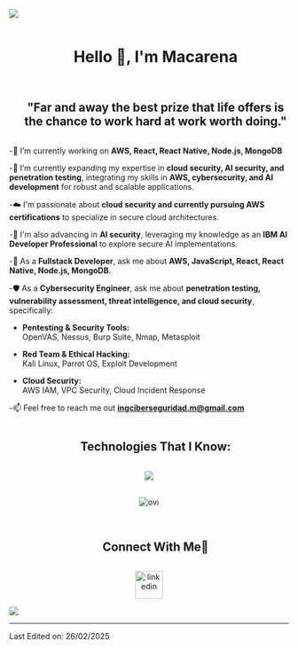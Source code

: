 <!--horizontal divider(gradiant)-->
<img src="https://user-images.githubusercontent.com/73097560/115834477-dbab4500-a447-11eb-908a-139a6edaec5c.gif">

<!--h1 without bottom border-->
<div id="user-content-toc">
  <ul align="center">
    <summary><h1 style="display: inline-block">Hello 👋, I'm Macarena</h1></summary>
  </ul>
</div>


<!--h2 without bottom border-->
<div id="user-content-toc">
  <ul align="center">
    <summary><h2 style="display: inline-block">"Far and away the best prize that life offers is the chance to work hard at work worth doing."</h2></summary>
  </ul>
</div>


-🔭 I’m currently working on **AWS, React, React Native, Node.js, MongoDB**

-🌱 I’m currently expanding my expertise in **cloud security, AI security, and penetration testing**, integrating my skills in **AWS, cybersecurity, and AI development** for robust and scalable applications.

-☁️ I'm passionate about **cloud security and currently pursuing AWS certifications** to specialize in secure cloud architectures.

-🤖 I'm also advancing in **AI security**, leveraging my knowledge as an **IBM AI Developer Professional** to explore secure AI implementations.

-💬 As a **Fullstack Developer**, ask me about **AWS, JavaScript, React, React Native, Node.js, MongoDB**.

-🛡️ As a **Cybersecurity Engineer**, ask me about **penetration testing, vulnerability assessment, threat intelligence, and cloud security**, specifically:

  - **Pentesting & Security Tools:**  
    OpenVAS, Nessus, Burp Suite, Nmap, Metasploit  

  - **Red Team & Ethical Hacking:**  
    Kali Linux, Parrot OS, Exploit Development  

  - **Cloud Security:**  
    AWS IAM, VPC Security, Cloud Incident Response  

-📫 Feel free to reach me out **ingciberseguridad.m@gmail.com**


<!--h1 without bottom border-->
<div id="user-content-toc">
  <ul align="center">
    <summary><h2 style="display: inline-block">Technologies That I Know:</h2></summary>
  </ul>
</div>
<!--tech stack icons-->
<p align="center">
  <a href="https://skillicons.dev">
    <img src="https://skillicons.dev/icons?i=git,aws,gcp,css,bootstrap,react,vite,express,nodejs,postman,mongodb,vercel,mysql,dynamodb,figma,github,html,js,linux,md,nginx,mongodb,nextjs,py,npm,redux,tailwind,ts,vscode,powershell,obsidian,sketchup,unreal,kubernetes,babel,autocad,kali,bash,raspberrypi,java&perline=10" /> 
  </a>
</p>

<br>

<div align="center">
<img src="https://github-readme-stats.vercel.app/api/top-langs?username=mriquelmec&show_icons=true&locale=en&layout=compact&theme=chartreuse-dark" alt="ovi" />
</div>

<br>


<!-- Connect with me -->
<div id="user-content-toc">
  <ul align="center">
    <summary><h2 style="display: inline-block">Connect With Me🤝</h2></summary>
  </ul>
</div>

<!--icons and links-->
<p align="center">
<a href="https://www.linkedin.com/in/macarenariquelmec/" target="blank"><img align="center" src="https://user-images.githubusercontent.com/88904952/234979284-68c11d7f-1acc-4f0c-ac78-044e1037d7b0.png" alt="linkedin" height="50" width="50" /></a>
 
</p>


<!--horizontal divider(gradiant)-->
<img src="https://user-images.githubusercontent.com/73097560/115834477-dbab4500-a447-11eb-908a-139a6edaec5c.gif">

----------------------------------------------------------------------

Last Edited on: 26/02/2025

